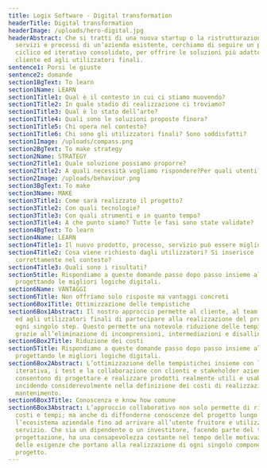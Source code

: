 ```yaml
---
title: Logix Software - Digital transformation
headerTitle: Digital transformation
headerImage: /uploads/hero-digital.jpg
headerAbstract: Che si tratti di una nuova startup o la ristrutturazione di
  servizi e processi di un’azienda esistente, cerchiamo di seguire un percorso
  ciclico ed iterativo consolidato, per offrire le soluzioni più adatte al
  cliente ed agli utilizzatori finali.
sentence1: Porsi le giuste
sentence2: domande
section1BgText: To learn
section1Name: LEARN
section1Title1: Qual è il contesto in cui ci stiamo muovendo?
section1Title2: In quale stadio di realizzazione ci troviamo?
section1Title3: Qual è lo stato dell’arte?
section1Title4: Quali sono le soluzioni proposte finora?
section1Title5: Chi opera nel contesto?
section1Title6: Chi sono gli utilizzatori finali? Sono soddisfatti?
section1Image: /uploads/compass.png
section2BgText: To make strategy
section2Name: STRATEGY
section2Title1: Quale soluzione possiamo proporre?
section2Title2: A quali necessità vogliamo rispondere?Per quali utenti?
section2Image: /uploads/behaviour.png
section3BgText: To make
section3Name: MAKE
section3Title1: Come sarà realizzato il progetto?
section3Title2: Con quali tecnologie?
section3Title3: Con quali strumenti e in quanto tempo?
section3Title4: A che punto siamo? Tutte le fasi sono state validate?
section4BgText: To learn
section4Name: LEARN
section4Title1: Il nuovo prodotto, processo, servizio può essere migliorato?
section4Title2: Cosa viene richiesto dagli utilizzatori? Si inserisce
  correttamente nel contesto?
section4Title3: Quali sono i risultati?
section5title: Rispondiamo a queste domande passo dopo passo insieme al cliente,
  progettando le migliori logiche digitali.
section6Name: VANTAGGI
section6Title: Non offriamo solo risposte ma vantaggi concreti
section6Box1Title: Ottimizzazione delle tempistiche
section6Box1Abstract: Il nostro approccio permette al cliente, al team aziendale
  ed agli utilizzatori finali di partecipare alla realizzazione del progetto, in
  ogni singolo step. Questo permette una notevole riduzione delle tempistiche,
  grazie all’eliminazione di incomprensioni, intermediazioni e disallineamenti.
section6Box2Title: Riduzione dei costi
section5Title: Rispondiamo a queste domande passo dopo passo insieme al cliente,
  progettando le migliori logiche digitali.
section6Box2Abstract: L’ottimizzazione delle tempistichei insieme con la ricerca
  iterativa, i test e la collaborazione con clienti e stakeholder aziendali
  consentono di progettare e realizzare prodotti realmente utili e usabili
  incidendo considerevolmente nella definizione dei costi di realizzazione e
  mantenimento.
section6Box3Title: Conoscenza e know how comune
section6Box3Abstract: L’approccio collaborativo non solo permette di ridurre
  costi e tempi; ma anche di diffonderne conoscenze del progetto lungo tutto
  l’ecosistema aziendale fino ad arrivare all’utente fruitore e utilizzatore del
  servizio. Che sia un dipendente o un investitore, facendo parte del team di
  progettazione, ha una consapevolezza costante nel tempo delle motivazioni e
  delle esigenze che portano alla realizzazione di ogni singolo componente del
  progetto.
---
```

